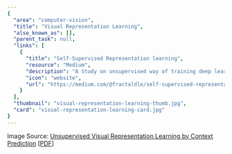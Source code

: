 ```yaml
---
{
  "area": "computer-vision",
  "title": "Visual Representation Learning",
  "also_known_as": [],
  "parent_task": null,
  "links": [
    {
      "title": "Self-Supervised Representation learning",
      "resource": "Medium",
      "description": "A Study on unsupervised way of training deep learning models in image space.",
      "icon": "website",
      "url": "https://medium.com/@fractaldle/self-supervised-representation-learning-8b23ecd940eb"
    }
  ],
  "thumbnail": "visual-representation-learning-thumb.jpg",
  "card": "visual-representation-learning-card.jpg"
}
---
```

Image Source: [Unsupervised Visual Representation Learning by Context Prediction](https://www.semanticscholar.org/paper/Unsupervised-Visual-Representation-Learning-by-Doersch-Gupta/fc1b1c9364c58ec406f494dd944b609a6a038ba6) [[PDF](arxiv.org/pdf/1505.05192)]  

